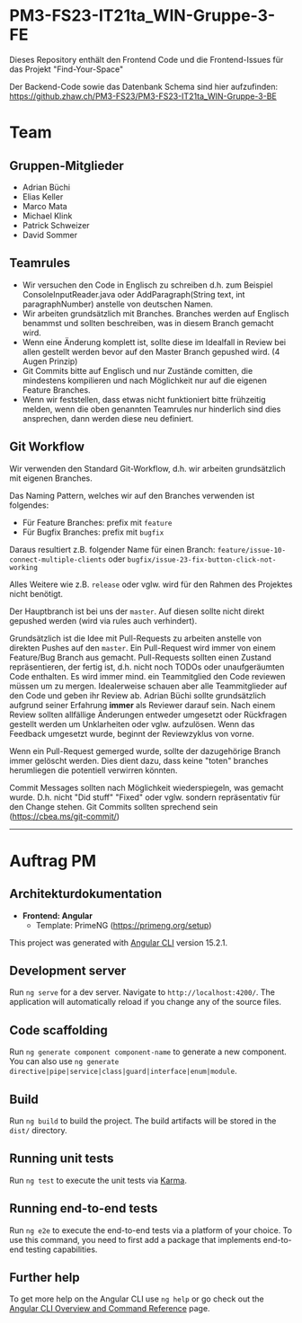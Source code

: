 # PM3-FS23-IT21ta_WIN-Gruppe-3-FE
Dieses Repository enthält den Frontend Code und die Frontend-Issues für das Projekt "Find-Your-Space"

Der Backend-Code sowie das Datenbank Schema sind hier aufzufinden: https://github.zhaw.ch/PM3-FS23/PM3-FS23-IT21ta_WIN-Gruppe-3-BE

# Team

## Gruppen-Mitglieder
* Adrian Büchi 
* Elias Keller
* Marco Mata
* Michael Klink
* Patrick Schweizer
* David Sommer

## Teamrules
* Wir versuchen den Code in Englisch zu schreiben d.h. zum Beispiel ConsoleInputReader.java oder AddParagraph(String text, int paragraphNumber) anstelle von deutschen Namen.
* Wir arbeiten grundsätzlich mit Branches. Branches werden auf Englisch benammst und sollten beschreiben, was in diesem Branch gemacht wird.
* Wenn eine Änderung komplett ist, sollte diese im Idealfall in Review bei allen gestellt werden bevor auf den Master Branch gepushed wird. (4 Augen Prinzip)
* Git Commits bitte auf Englisch und nur Zustände comitten, die mindestens kompilieren und nach Möglichkeit nur auf die eigenen Feature Branches.
* Wenn wir feststellen, dass etwas nicht funktioniert bitte frühzeitig melden, wenn die oben genannten Teamrules nur hinderlich sind dies ansprechen, dann werden diese neu definiert.


## Git Workflow

Wir verwenden den Standard Git-Workflow, d.h. wir arbeiten grundsätzlich mit eigenen Branches. 

Das Naming Pattern, welches wir auf den Branches verwenden ist folgendes: 
* Für Feature Branches: prefix mit `feature`
* Für Bugfix Branches: prefix mit `bugfix`

Daraus resultiert z.B. folgender Name für einen Branch: `feature/issue-10-connect-multiple-clients` oder `bugfix/issue-23-fix-button-click-not-working`

Alles Weitere wie z.B. `release` oder vglw. wird für den Rahmen des Projektes nicht benötigt.

Der Hauptbranch ist bei uns der `master`. Auf diesen sollte nicht direkt gepushed werden (wird via rules auch verhindert). 

Grundsätzlich ist die Idee mit Pull-Requests zu arbeiten anstelle von direkten Pushes auf den `master`. 
Ein Pull-Request wird immer von einem Feature/Bug Branch aus gemacht. Pull-Requests sollten einen Zustand repräsentieren, der fertig ist, d.h. nicht noch TODOs oder unaufgeräumten Code enthalten. 
Es wird immer mind. ein Teammitglied den Code reviewen müssen um zu mergen. Idealerweise schauen aber alle Teammitglieder auf den Code und geben ihr Review ab. Adrian Büchi sollte grundsätzlich aufgrund seiner Erfahrung **immer** als Reviewer darauf sein. Nach einem Review sollten allfällige Änderungen entweder umgesetzt oder Rückfragen gestellt werden um Unklarheiten oder vglw. aufzulösen. Wenn das Feedback umgesetzt wurde, beginnt der Reviewzyklus von vorne.

Wenn ein Pull-Request gemerged wurde, sollte der dazugehörige Branch immer gelöscht werden. Dies dient dazu, dass keine "toten" branches herumliegen die potentiell verwirren könnten.

Commit Messages sollten nach Möglichkeit wiederspiegeln, was gemacht wurde. D.h. nicht "Did stuff" "Fixed" oder vglw. sondern repräsentativ für den Change stehen. Git Commits sollten sprechend sein (https://cbea.ms/git-commit/)

---

# Auftrag PM

## Architekturdokumentation
* **Frontend: Angular**
  * Template: PrimeNG (https://primeng.org/setup)



This project was generated with [Angular CLI](https://github.com/angular/angular-cli) version 15.2.1.

## Development server

Run `ng serve` for a dev server. Navigate to `http://localhost:4200/`. The application will automatically reload if you change any of the source files.

## Code scaffolding

Run `ng generate component component-name` to generate a new component. You can also use `ng generate directive|pipe|service|class|guard|interface|enum|module`.

## Build

Run `ng build` to build the project. The build artifacts will be stored in the `dist/` directory.

## Running unit tests

Run `ng test` to execute the unit tests via [Karma](https://karma-runner.github.io).

## Running end-to-end tests

Run `ng e2e` to execute the end-to-end tests via a platform of your choice. To use this command, you need to first add a package that implements end-to-end testing capabilities.

## Further help

To get more help on the Angular CLI use `ng help` or go check out the [Angular CLI Overview and Command Reference](https://angular.io/cli) page.
